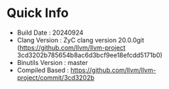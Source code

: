 # Quick Info
* Build Date : 20240924
* Clang Version : ZyC clang version 20.0.0git (https://github.com/llvm/llvm-project 3cd3202b785654b8ac6d3bcf9ee18efcdd5171b0)
* Binutils Version : master
* Compiled Based : https://github.com/llvm/llvm-project/commit/3cd3202b

